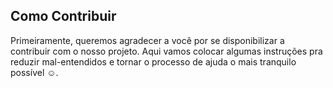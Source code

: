 ## Como Contribuir

Primeiramente, queremos agradecer a você por se disponibilizar a contribuir com o nosso projeto. Aqui vamos colocar algumas instruções pra reduzir mal-entendidos e tornar o processo de ajuda o mais tranquilo possível :relaxed:.

